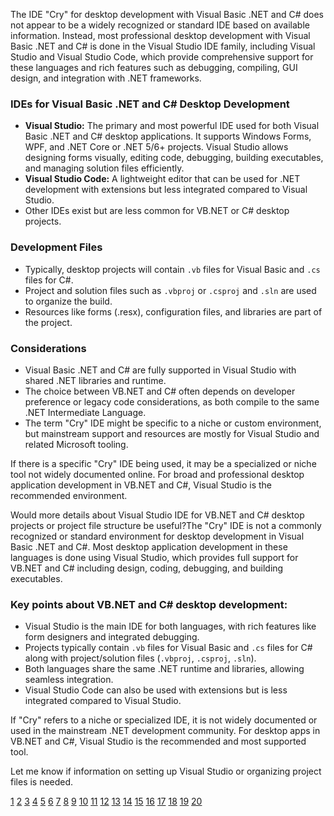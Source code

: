 The IDE "Cry" for desktop development with Visual Basic .NET and C# does not appear to be a widely recognized or standard IDE based on available information. Instead, most professional desktop development with Visual Basic .NET and C# is done in the Visual Studio IDE family, including Visual Studio and Visual Studio Code, which provide comprehensive support for these languages and rich features such as debugging, compiling, GUI design, and integration with .NET frameworks.

### IDEs for Visual Basic .NET and C# Desktop Development
- **Visual Studio:** The primary and most powerful IDE used for both Visual Basic .NET and C# desktop applications. It supports Windows Forms, WPF, and .NET Core or .NET 5/6+ projects. Visual Studio allows designing forms visually, editing code, debugging, building executables, and managing solution files efficiently.
- **Visual Studio Code:** A lightweight editor that can be used for .NET development with extensions but less integrated compared to Visual Studio.
- Other IDEs exist but are less common for VB.NET or C# desktop projects.

### Development Files
- Typically, desktop projects will contain `.vb` files for Visual Basic and `.cs` files for C#.
- Project and solution files such as `.vbproj` or `.csproj` and `.sln` are used to organize the build.
- Resources like forms (.resx), configuration files, and libraries are part of the project.

### Considerations
- Visual Basic .NET and C# are fully supported in Visual Studio with shared .NET libraries and runtime.
- The choice between VB.NET and C# often depends on developer preference or legacy code considerations, as both compile to the same .NET Intermediate Language.
- The term "Cry" IDE might be specific to a niche or custom environment, but mainstream support and resources are mostly for Visual Studio and related Microsoft tooling.

If there is a specific "Cry" IDE being used, it may be a specialized or niche tool not widely documented online. For broad and professional desktop application development in VB.NET and C#, Visual Studio is the recommended environment.

Would more details about Visual Studio IDE for VB.NET and C# desktop projects or project file structure be useful?The "Cry" IDE is not a commonly recognized or standard environment for desktop development in Visual Basic .NET and C#. Most desktop application development in these languages is done using Visual Studio, which provides full support for VB.NET and C# including design, coding, debugging, and building executables.

### Key points about VB.NET and C# desktop development:
- Visual Studio is the main IDE for both languages, with rich features like form designers and integrated debugging.
- Projects typically contain `.vb` files for Visual Basic and `.cs` files for C# along with project/solution files (`.vbproj`, `.csproj`, `.sln`).
- Both languages share the same .NET runtime and libraries, allowing seamless integration.
- Visual Studio Code can also be used with extensions but is less integrated compared to Visual Studio.

If "Cry" refers to a niche or specialized IDE, it is not widely documented or used in the mainstream .NET development community. For desktop apps in VB.NET and C#, Visual Studio is the recommended and most supported tool.

Let me know if information on setting up Visual Studio or organizing project files is needed.

[1](https://visualstudio.microsoft.com/vs/features/net-development/)
[2](https://learn.microsoft.com/pt-br/visualstudio/get-started/visual-basic/visual-studio-ide?view=vs-2022)
[3](https://www.youtube.com/watch?v=UwJVnEs33Dc)
[4](https://www.youtube.com/watch?v=_R8nRszKxWs)
[5](https://www.youtube.com/watch?v=43Y7ir-5fYQ)
[6](https://learn.microsoft.com/en-us/visualstudio/get-started/visual-basic/visual-studio-ide?view=vs-2022)
[7](https://www.youtube.com/watch?v=rMr3ejOEiDY)
[8](https://www.reddit.com/r/programming/comments/1golrpb/visual_basic_6_rebuilt_in_c_complete_with_form/)
[9](https://www.youtube.com/watch?v=SJJ4A4tG1Fk)
[10](https://learn.microsoft.com/pt-br/visualstudio/ide/create-csharp-winform-visual-studio?view=vs-2022)
[11](https://stackoverflow.com/questions/1629833/what-shall-i-use-vb-net-or-c-sharp-for-desktop-application)
[12](https://www.codemag.com/article/0203071/20-Cool-Visual-Studio-.NET-IDE-Features)
[13](https://www.youtube.com/watch?v=7d_RzRIcxbg)
[14](https://www.youtube.com/watch?v=dq9OUBvnTic)
[15](https://news.ycombinator.com/item?id=20255140)
[16](https://forums.autodesk.com/t5/net-forum/c-vs-vb-personal-opinion/td-p/11480112)
[17](https://www.youtube.com/watch?v=gf1dutyveAY)
[18](https://www.timetraining.ae/learninghub-detail/features-of-visual-basic)
[19](https://www.reddit.com/r/visualbasic/comments/1i1tsp4/is_visual_basic_still_a_good_starting_point_for/)
[20](https://www.youtube.com/watch?v=nAqH6NuRYq4)